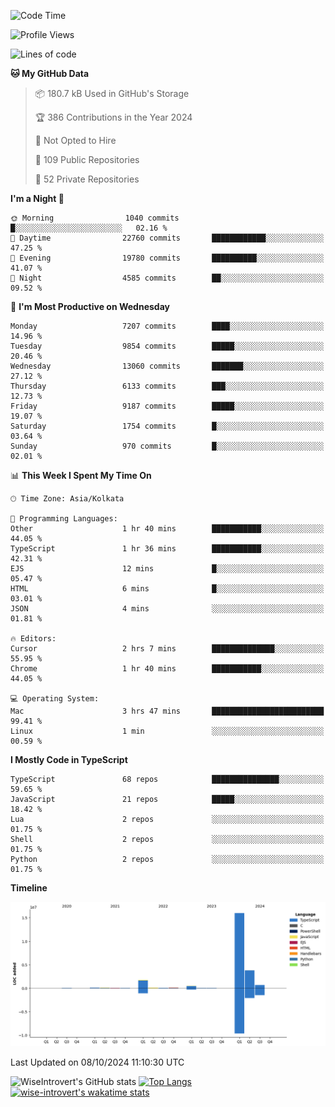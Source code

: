 <!--START_SECTION:waka-->
![Code Time](http://img.shields.io/badge/Code%20Time-1%2C645%20hrs%2056%20mins-blue)

![Profile Views](http://img.shields.io/badge/Profile%20Views-7-blue)

![Lines of code](https://img.shields.io/badge/From%20Hello%20World%20I%27ve%20Written-23.4%20million%20lines%20of%20code-blue)

**🐱 My GitHub Data** 

> 📦 180.7 kB Used in GitHub's Storage 
 > 
> 🏆 386 Contributions in the Year 2024
 > 
> 🚫 Not Opted to Hire
 > 
> 📜 109 Public Repositories 
 > 
> 🔑 52 Private Repositories 
 > 
**I'm a Night 🦉** 

```text
🌞 Morning                1040 commits        █░░░░░░░░░░░░░░░░░░░░░░░░   02.16 % 
🌆 Daytime                22760 commits       ████████████░░░░░░░░░░░░░   47.25 % 
🌃 Evening                19780 commits       ██████████░░░░░░░░░░░░░░░   41.07 % 
🌙 Night                  4585 commits        ██░░░░░░░░░░░░░░░░░░░░░░░   09.52 % 
```
📅 **I'm Most Productive on Wednesday** 

```text
Monday                   7207 commits        ████░░░░░░░░░░░░░░░░░░░░░   14.96 % 
Tuesday                  9854 commits        █████░░░░░░░░░░░░░░░░░░░░   20.46 % 
Wednesday                13060 commits       ███████░░░░░░░░░░░░░░░░░░   27.12 % 
Thursday                 6133 commits        ███░░░░░░░░░░░░░░░░░░░░░░   12.73 % 
Friday                   9187 commits        █████░░░░░░░░░░░░░░░░░░░░   19.07 % 
Saturday                 1754 commits        █░░░░░░░░░░░░░░░░░░░░░░░░   03.64 % 
Sunday                   970 commits         █░░░░░░░░░░░░░░░░░░░░░░░░   02.01 % 
```


📊 **This Week I Spent My Time On** 

```text
🕑︎ Time Zone: Asia/Kolkata

💬 Programming Languages: 
Other                    1 hr 40 mins        ███████████░░░░░░░░░░░░░░   44.05 % 
TypeScript               1 hr 36 mins        ███████████░░░░░░░░░░░░░░   42.31 % 
EJS                      12 mins             █░░░░░░░░░░░░░░░░░░░░░░░░   05.47 % 
HTML                     6 mins              █░░░░░░░░░░░░░░░░░░░░░░░░   03.01 % 
JSON                     4 mins              ░░░░░░░░░░░░░░░░░░░░░░░░░   01.81 % 

🔥 Editors: 
Cursor                   2 hrs 7 mins        ██████████████░░░░░░░░░░░   55.95 % 
Chrome                   1 hr 40 mins        ███████████░░░░░░░░░░░░░░   44.05 % 

💻 Operating System: 
Mac                      3 hrs 47 mins       █████████████████████████   99.41 % 
Linux                    1 min               ░░░░░░░░░░░░░░░░░░░░░░░░░   00.59 % 
```

**I Mostly Code in TypeScript** 

```text
TypeScript               68 repos            ███████████████░░░░░░░░░░   59.65 % 
JavaScript               21 repos            █████░░░░░░░░░░░░░░░░░░░░   18.42 % 
Lua                      2 repos             ░░░░░░░░░░░░░░░░░░░░░░░░░   01.75 % 
Shell                    2 repos             ░░░░░░░░░░░░░░░░░░░░░░░░░   01.75 % 
Python                   2 repos             ░░░░░░░░░░░░░░░░░░░░░░░░░   01.75 % 
```



**Timeline**

![Lines of Code chart](https://raw.githubusercontent.com/wise-introvert/wise-introvert/master/assets/bar_graph.png)


 Last Updated on 08/10/2024 11:10:30 UTC
<!--END_SECTION:waka-->

![WiseIntrovert's GitHub stats](https://github-readme-stats.vercel.app/api?username=wise-introvert&count_private=true&show_icons=true)
[![Top Langs](https://github-readme-stats.vercel.app/api/top-langs/?username=wise-introvert&langs_count=10)](https://github.com/anuraghazra/github-readme-stats)
[![wise-introvert's wakatime stats](https://github-readme-stats.vercel.app/api/wakatime?username=wiseintrovert)](https://github.com/anuraghazra/github-readme-stats)
